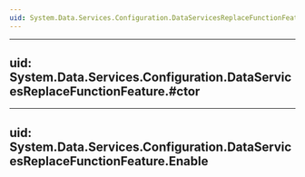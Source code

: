 ```yaml
---
uid: System.Data.Services.Configuration.DataServicesReplaceFunctionFeature
---
```


---
uid: System.Data.Services.Configuration.DataServicesReplaceFunctionFeature.#ctor
---

---
uid: System.Data.Services.Configuration.DataServicesReplaceFunctionFeature.Enable
---
